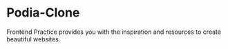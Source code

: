 # Podia-Clone
Frontend Practice provides you with the inspiration and resources to create beautiful websites. 
